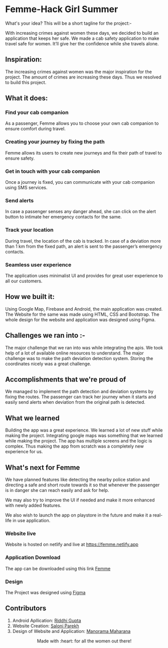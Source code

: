 # Femme-Hack Girl Summer

What's your idea? This will be a short tagline for the project:-

With increasing crimes against women these days, we decided to build an application that keeps her safe. We made a cab safety application to make travel safe for women. It’ll give her the confidence while she travels alone.

## Inspiration:
The increasing crimes against women was the major inspiration for the project. The amount of crimes are increasing these days. Thus we resolved to build this project.

## What it does:

### Find your cab companion
As a passenger, Femme allows you to choose your own cab companion to ensure comfort during travel.

### Creating your journey by fixing the path
Femme allows its users to create new journeys and fix their path of travel to ensure safety.

### Get in touch with your cab companion
Once a journey is fixed, you can communicate with your cab companion using SMS services.

### Send alerts
In case a passenger senses any danger ahead, she can click on the alert button to intimate her emergency contacts for the same.

### Track your location
During travel, the location of the cab is tracked. In case of a deviation more than 1 km from the fixed path, an alert is sent to the passenger’s emergency contacts.

### Seamless user experience
The application uses minimalist UI and provides for great user experience to all our customers.


## How we built it: 

Using Google Map, Firebase and Android, the main application was created. 
The Website for the same was made using HTML, CSS and Bootstrap. 
The whole design for the website and application was designed using Figma.

## Challenges we ran into :- 

The major challenge that we ran into was while integrating the apis. We took help of a lot of available online resources to understand. The major challenge was to make the path deviation detection system. Storing the coordinates nicely was a great challenge.

## Accomplishments that we're proud of 

We managed to implement the path detection and deviation systems by fixing the routes. The passenger can track her journey when it starts and easily send alerts when deviation from the original path is detected.

## What we learned

Building the app was a great experience. We learned a lot of new stuff while making the project. Integrating google maps was something that we learned while making the project. The app has multiple screens and the logic is complex. Thus making the app from scratch was a completely new experience for us.  

## What's next for Femme 

We have planned features like detecting the nearby police station and directing a safe and short route towards it so that whenever the passenger is in danger she can reach easily and ask for help. 

We may also try to improve the UI if needed and make it more enhanced with newly added features.

We also wish to launch the app on playstore in the future and make it a real-life in use application.

### Website live

Website is hosted on netlify and live at https://femme.netlify.app

### Application Download

The app can be downloaded using this link [Femme](https://drive.google.com/file/d/1WVjOJDfmBVjnYa_Ad8nKL-NsC34zmoeX/view?usp=sharing)

### Design

The Project was designed using [Figma](https://www.figma.com/file/3Z2pPD4J2dLM3xUZPXfRh5/FEMME?node-id=0%3A1)

## Contributors

1. Android Apllication: [Riddhi Gupta](http://github.com/RiddhiGupta5)
2. Website Creation: [Saloni Parekh](http://github.com/saloni0104)
3. Design of Website and Application: [Manorama Maharana](http://github.com/Manorama09)

<p align="center">
	Made with :heart: for all the women out there!
</p>



